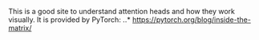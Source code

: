 This is a good site to understand attention heads and how they work visually. It is provided by PyTorch:
..* https://pytorch.org/blog/inside-the-matrix/
